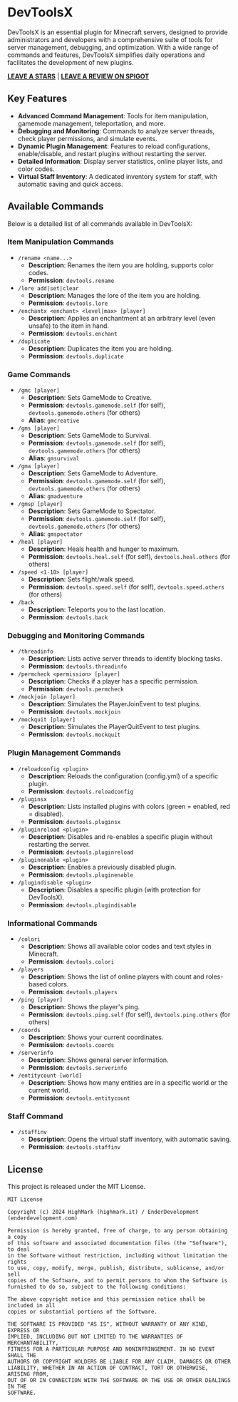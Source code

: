 # DevToolsX

DevToolsX is an essential plugin for Minecraft servers, designed to provide administrators and developers with a comprehensive suite of tools for server management, debugging, and optimization. With a wide range of commands and features, DevToolsX simplifies daily operations and facilitates the development of new plugins.

[**LEAVE A STARS**]([https://www.spigotmc.org/resources/%E2%9C%A8--find-and-manage-signs-on-](https://www.spigotmc.org/resources/devtoolsx.128927/)) | [**LEAVE A REVIEW ON SPIGOT**](https://www.spigotmc.org/resources/%E2%9C%A8--find-and-manage-signs-on-)

## Key Features

- **Advanced Command Management**: Tools for item manipulation, gamemode management, teleportation, and more.
- **Debugging and Monitoring**: Commands to analyze server threads, check player permissions, and simulate events.
- **Dynamic Plugin Management**: Features to reload configurations, enable/disable, and restart plugins without restarting the server.
- **Detailed Information**: Display server statistics, online player lists, and color codes.
- **Virtual Staff Inventory**: A dedicated inventory system for staff, with automatic saving and quick access.

## Available Commands

Below is a detailed list of all commands available in DevToolsX:

### Item Manipulation Commands

-   `/rename <name...>`
    -   **Description**: Renames the item you are holding, supports color codes.
    -   **Permission**: `devtools.rename`
-   `/lore add|set|clear`
    -   **Description**: Manages the lore of the item you are holding.
    -   **Permission**: `devtools.lore`
-   `/enchantx <enchant> <level|max> [player]`
    -   **Description**: Applies an enchantment at an arbitrary level (even unsafe) to the item in hand.
    -   **Permission**: `devtools.enchant`
-   `/duplicate`
    -   **Description**: Duplicates the item you are holding.
    -   **Permission**: `devtools.duplicate`

### Game Commands

-   `/gmc [player]`
    -   **Description**: Sets GameMode to Creative.
    -   **Permission**: `devtools.gamemode.self` (for self), `devtools.gamemode.others` (for others)
    -   **Alias**: `gmcreative`
-   `/gms [player]`
    -   **Description**: Sets GameMode to Survival.
    -   **Permission**: `devtools.gamemode.self` (for self), `devtools.gamemode.others` (for others)
    -   **Alias**: `gmsurvival`
-   `/gma [player]`
    -   **Description**: Sets GameMode to Adventure.
    -   **Permission**: `devtools.gamemode.self` (for self), `devtools.gamemode.others` (for others)
    -   **Alias**: `gmadventure`
-   `/gmsp [player]`
    -   **Description**: Sets GameMode to Spectator.
    -   **Permission**: `devtools.gamemode.self` (for self), `devtools.gamemode.others` (for others)
    -   **Alias**: `gmspectator`
-   `/heal [player]`
    -   **Description**: Heals health and hunger to maximum.
    -   **Permission**: `devtools.heal.self` (for self), `devtools.heal.others` (for others)
-   `/speed <1-10> [player]`
    -   **Description**: Sets flight/walk speed.
    -   **Permission**: `devtools.speed.self` (for self), `devtools.speed.others` (for others)
-   `/back`
    -   **Description**: Teleports you to the last location.
    -   **Permission**: `devtools.back`

### Debugging and Monitoring Commands

-   `/threadinfo`
    -   **Description**: Lists active server threads to identify blocking tasks.
    -   **Permission**: `devtools.threadinfo`
-   `/permcheck <permission> [player]`
    -   **Description**: Checks if a player has a specific permission.
    -   **Permission**: `devtools.permcheck`
-   `/mockjoin [player]`
    -   **Description**: Simulates the PlayerJoinEvent to test plugins.
    -   **Permission**: `devtools.mockjoin`
-   `/mockquit [player]`
    -   **Description**: Simulates the PlayerQuitEvent to test plugins.
    -   **Permission**: `devtools.mockquit`

### Plugin Management Commands

-   `/reloadconfig <plugin>`
    -   **Description**: Reloads the configuration (config.yml) of a specific plugin.
    -   **Permission**: `devtools.reloadconfig`
-   `/pluginsx`
    -   **Description**: Lists installed plugins with colors (green = enabled, red = disabled).
    -   **Permission**: `devtools.pluginsx`
-   `/pluginreload <plugin>`
    -   **Description**: Disables and re-enables a specific plugin without restarting the server.
    -   **Permission**: `devtools.pluginreload`
-   `/pluginenable <plugin>`
    -   **Description**: Enables a previously disabled plugin.
    -   **Permission**: `devtools.pluginenable`
-   `/plugindisable <plugin>`
    -   **Description**: Disables a specific plugin (with protection for DevToolsX).
    -   **Permission**: `devtools.plugindisable`

### Informational Commands

-   `/colori`
    -   **Description**: Shows all available color codes and text styles in Minecraft.
    -   **Permission**: `devtools.colori`
-   `/players`
    -   **Description**: Shows the list of online players with count and roles-based colors.
    -   **Permission**: `devtools.players`
-   `/ping [player]`
    -   **Description**: Shows the player's ping.
    -   **Permission**: `devtools.ping.self` (for self), `devtools.ping.others` (for others)
-   `/coords`
    -   **Description**: Shows your current coordinates.
    -   **Permission**: `devtools.coords`
-   `/serverinfo`
    -   **Description**: Shows general server information.
    -   **Permission**: `devtools.serverinfo`
-   `/entitycount [world]`
    -   **Description**: Shows how many entities are in a specific world or the current world.
    -   **Permission**: `devtools.entitycount`

### Staff Command

-   `/staffinv`
    -   **Description**: Opens the virtual staff inventory, with automatic saving.
    -   **Permission**: `devtools.staffinv`


## License

This project is released under the MIT License.

```
MIT License

Copyright (c) 2024 HighMark (highmark.it) / EnderDevelopment (enderdevelopment.com)

Permission is hereby granted, free of charge, to any person obtaining a copy
of this software and associated documentation files (the "Software"), to deal
in the Software without restriction, including without limitation the rights
to use, copy, modify, merge, publish, distribute, sublicense, and/or sell
copies of the Software, and to permit persons to whom the Software is
furnished to do so, subject to the following conditions:

The above copyright notice and this permission notice shall be included in all
copies or substantial portions of the Software.

THE SOFTWARE IS PROVIDED "AS IS", WITHOUT WARRANTY OF ANY KIND, EXPRESS OR
IMPLIED, INCLUDING BUT NOT LIMITED TO THE WARRANTIES OF MERCHANTABILITY,
FITNESS FOR A PARTICULAR PURPOSE AND NONINFRINGEMENT. IN NO EVENT SHALL THE
AUTHORS OR COPYRIGHT HOLDERS BE LIABLE FOR ANY CLAIM, DAMAGES OR OTHER
LIABILITY, WHETHER IN AN ACTION OF CONTRACT, TORT OR OTHERWISE, ARISING FROM,
OUT OF OR IN CONNECTION WITH THE SOFTWARE OR THE USE OR OTHER DEALINGS IN THE
SOFTWARE.
```
